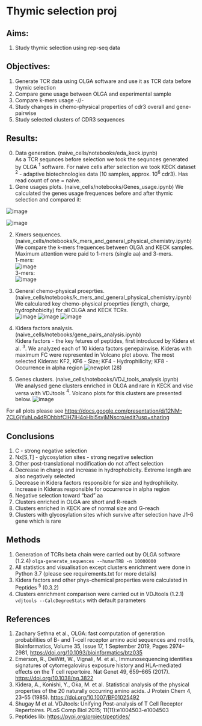# Thymic selection proj

## Aims:
1. Study thymic selection using rep-seq data

## Objectives:
1. Generate TCR data using OLGA software and use it as TCR data before thymic selection
2. Compare gene usage between OLGA and experimental sample
3. Compare k-mers usage -//-
4. Study changes in chemo-physical properties of cdr3 overall and gene-pairwise
5. Study selected clusters of CDR3 sequences

## Results:

0. Data generation. (naive_cells/notebooks/eda_keck.ipynb)  
As a TCR sequnces before selection we took the sequnces generated by OLGA $^1$ software. For naive cells after selection we took KECK dataset $^2$ - adaptive biotechnologies data (10 samples, approx. $10^6$ cdr3). Has read count of one = naive.
1. Gene usages plots. (naive_cells/notebooks/Genes_usage.ipynb)
We calculated the genes usage frequences before and after thymic selection and compared it:

![image](https://github.com/antigenomics/tcr-thymic-selection/assets/75636485/ba8ab273-2952-45cc-bf16-51c7e9ba34c4)

![image](https://github.com/antigenomics/tcr-thymic-selection/assets/75636485/e9058d05-1c3f-4413-a633-f8a0b07983ab)

2. Kmers sequences. (naive_cells/notebooks/k_mers_and_general_physical_chemistry.ipynb)  
We compare the k-mers frequences between OLGA and KECK samples. Maximum attention were paid to 1-mers (single aa) and 3-mers.  
1-mers:  
![image](https://github.com/antigenomics/tcr-thymic-selection/assets/75636485/5cffcfa5-1ce3-430d-ab0d-31b300e802cb)  
3-mers:  
![image](https://github.com/antigenomics/tcr-thymic-selection/assets/75636485/6920d633-6b7f-4961-8813-4e02d5eb8744)

3. General chemo-physical proeprties. (naive_cells/notebooks/k_mers_and_general_physical_chemistry.ipynb)  
We calculared key chemo-physical proeprties (length, charge, hydrophobicity) for all OLGA and KECK TCRs.  
![image](https://github.com/antigenomics/tcr-thymic-selection/assets/75636485/4d6fefb9-c5ae-43dd-aa64-941c7689b366)
![image](https://github.com/antigenomics/tcr-thymic-selection/assets/75636485/42be7cf5-b2c4-40fd-abdb-f6176dba4561)
![image](https://github.com/antigenomics/tcr-thymic-selection/assets/75636485/aeee9554-6244-4c86-8f06-75f0e407ec73)

4. Kidera factors analysis. (naive_cells/notebooks/gene_pairs_analysis.ipynb)  
Kidera factors - the key fetures of peptides, first introduced by Kidera et al. $^3$. We analyzed each of 10 kidera factors genepairwise. Kideras with maximum FC were represented in Volcano plot above.
The most selected Kideras:  KF2, KF6 - Size; KF4 - Hydrophilicity; KF8 - Occurrence in alpha region
![newplot (28)](https://github.com/antigenomics/tcr-thymic-selection/assets/75636485/f1a9337a-0a24-48c7-9900-6354080907e6)

5. Genes clusters.  (naive_cells/notebooks/VDJ_tools_analysis.ipynb)  
We analysed gene clusters enriched in OLGA and rare in KECK and vise versa with VDJtools $^4$. Volcano plots for this clusters are presented below.
![image](https://github.com/antigenomics/tcr-thymic-selection/assets/75636485/2b8e9a05-b9ed-48e8-be27-63f67f7c2dc5)  

For all plots please see https://docs.google.com/presentation/d/12NM-7CLGjYuhLo4dROhbbfClH7IH4oHbi5svjMNscro/edit?usp=sharing

## Conclusions

1. C - strong negative selection
2. Nx[S,T] - glycosylation sites - strong negative selection
3. Other post-translational modification do not affect selection
4. Decrease in charge and increase in hydrophobicity. Extreme length are also negatively selected
5. Decrease in Kidera factors responsible for size and hydrophilicity. Increase in Kideras responsible for occurrence in alpha region
6. Negative selection toward “bad” aa
7. Clusters enriched in OLGA are short and R-reach
8. Clusters enriched in KECK are of normal size and G-reach
9. Clusters with glycosylation sites which survive after selection have J1-6 gene which is rare

## Methods
1. Generation of TCRs beta chain were carried out by OLGA software (1.2.4)
`olga-generate_sequences --humanTRB -n 10000000`
2. All statistics and visualisation except clusters enrichment were done in Python 3.7 (please see requirements.txt for more details)
3. Kidera factors and other phys-chemical properties were calculated in Peptides $^5$ (0.3.2)
4. Clusters enrichment comparison were carried out in VDJtools (1.2.1)  
`vdjtools --CalcDegreeStats` with default parameters

## References

1. Zachary Sethna et al., OLGA: fast computation of generation probabilities of B- and T-cell receptor amino acid sequences and motifs, Bioinformatics, Volume 35, Issue 17, 1 September 2019, Pages 2974–2981, https://doi.org/10.1093/bioinformatics/btz035
2. Emerson, R., DeWitt, W., Vignali, M. et al., Immunosequencing identifies signatures of cytomegalovirus exposure history and HLA-mediated effects on the T cell repertoire. Nat Genet 49, 659–665 (2017). https://doi.org/10.1038/ng.3822
3. Kidera, A., Konishi, Y., Oka, M. et al. Statistical analysis of the physical properties of the 20 naturally occurring amino acids. J Protein Chem 4, 23–55 (1985). https://doi.org/10.1007/BF01025492
4. Shugay M et al. VDJtools: Unifying Post-analysis of T Cell Receptor Repertoires. PLoS Comp Biol 2015; 11(11):e1004503-e1004503
5. Peptides lib: https://pypi.org/project/peptides/
